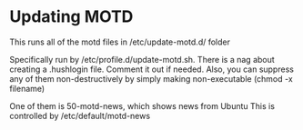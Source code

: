 # Updating MOTD


This runs all of the motd files in /etc/update-motd.d/ folder 

Specifically run by /etc/profile.d/update-motd.sh. There is a nag about creating a .hushlogin file.
Comment it out if needed. Also, you can suppress any of them non-destructively by simply making 
non-executable (chmod -x filename)

One of them is 50-motd-news, which shows news from Ubuntu
This is controlled by /etc/default/motd-news
